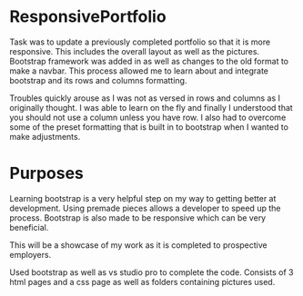 # ResponsivePortfolio

Task was to update a previously completed portfolio so that it is more responsive. This includes the overall layout as well as the pictures. Bootstrap framework was added in as well as changes to the old format to make a navbar. This process allowed me to learn about and integrate bootstrap and its rows and columns formatting. 

 Troubles quickly arouse as I was not as versed in rows and columns as I originally thought. I was able to learn on the fly and finally I understood that you should not use a column unless you have row. I also had to overcome some of the preset formatting that is built in to bootstrap when I wanted to make adjustments.
 

 # Purposes

 Learning bootstrap is a very helpful step on my way to getting better at development. Using premade pieces allows a developer to speed up the process. Bootstrap is also made to be responsive which can be very beneficial.

This will be a showcase of my work as it is completed to prospective employers.


Used bootstrap as well as vs studio pro to complete the code.
Consists of 3 html pages and a css page as well as folders containing pictures used. 
